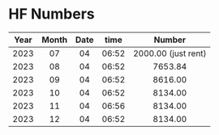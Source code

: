 
# HF Numbers

|Year| Month | Date | time  | Number  |
|:----:|:-----:|:----:|:-----:|:-------:|
| 2023 |  07   |  04  | 06:52 |2000.00 (just rent) |
|2023|08 |04|06:52|7653.84|
|2023|09|04|06:52|8616.00|
|2023 |10|04|06:52|8134.00|
|2023 |11|04|06:56|8134.00|
|2023 |12|04|06:52|8134.00|



